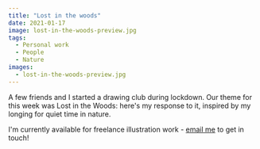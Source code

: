 ```yaml
---
title: "Lost in the woods"
date: 2021-01-17
image: lost-in-the-woods-preview.jpg
tags:
  - Personal work
  - People
  - Nature
images:
  - lost-in-the-woods-preview.jpg
---
```


A few friends and I started a drawing club during lockdown. Our theme for this week was Lost in the Woods: here's my response to it, inspired by my longing for quiet time in nature.

I'm currently available for freelance illustration work - [email me](mailto:vicky.hughes@hotmail.com) to get in touch!